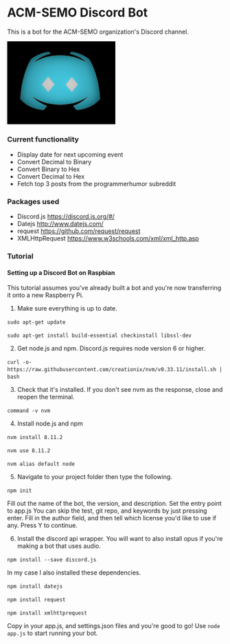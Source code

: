 # ACM-SEMO Discord Bot
This is a bot for the ACM-SEMO organization's Discord channel.

<img src="https://github.com/StaneCobalt/acm-discord-chatbot/blob/master/acmsemo-discord-logo.png" width="50%" />

### Current functionality
- Display date for next upcoming event
- Convert Decimal to Binary
- Convert Binary to Hex
- Convert Decimal to Hex
- Fetch top 3 posts from the programmerhumor subreddit

### Packages used
- Discord.js https://discord.js.org/#/
- Datejs http://www.datejs.com/
- request https://github.com/request/request
- XMLHttpRequest https://www.w3schools.com/xml/xml_http.asp

### Tutorial
#### Setting up a Discord Bot on Raspbian
This tutorial assumes you've already built a bot and you're now transferring it onto a new Raspberry Pi.

1. Make sure everything is up to date.

`sudo apt-get update`

`sudo apt-get install build-essential checkinstall libssl-dev`

2. Get node.js and npm. Discord.js requires node version 6 or higher.

`curl -o- https://raw.githubusercontent.com/creationix/nvm/v0.33.11/install.sh | bash`

3. Check that it's installed. If you don't see nvm as the response, close and reopen the terminal.

`command -v nvm`

4. Install node.js and npm

`nvm install 8.11.2`

`nvm use 8.11.2`

`nvm alias default node`

5. Navigate to your project folder then type the following.

`npm init`

Fill out the name of the bot, the version, and description.
Set the entry point to app.js
You can skip the test, git repo, and keywords by just pressing enter.
Fill in the author field, and then tell which license you'd like to use if any.
Press Y to continue.

6. Install the discord api wrapper. You will want to also install opus if you're making a bot that uses audio.

`npm install --save discord.js`

In my case I also installed these dependencies.

`npm install datejs`

`npm install request`

`npm install xmlhttprequest`

Copy in your app.js, and settings.json files and you're good to go!
Use `node app.js` to start running your bot.
